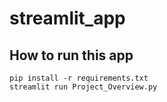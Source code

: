 # streamlit_app

## How to run this app
```
pip install -r requirements.txt
streamlit run Project_Overview.py
```